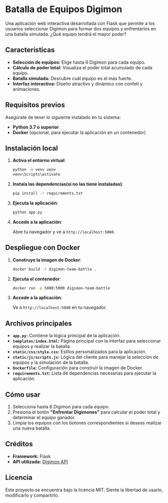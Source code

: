 
# Batalla de Equipos Digimon

Una aplicación web interactiva desarrollada con Flask que permite a los usuarios seleccionar Digimon para formar dos equipos y enfrentarlos en una batalla simulada. ¿Qué equipo tendrá el mayor poder?

## Características

- **Selección de equipos:** Elige hasta 6 Digimon para cada equipo.
- **Cálculo de poder total:** Visualiza el poder total acumulado de cada equipo.
- **Batalla simulada:** Descubre cuál equipo es el más fuerte.
- **Interfaz interactiva:** Diseño atractivo y dinámico con confeti y animaciones.

## Requisitos previos

Asegúrate de tener lo siguiente instalado en tu sistema:

- **Python 3.7 o superior**
- **Docker** (opcional, para ejecutar la aplicación en un contenedor)

## Instalación local

1. **Activa el entorno virtual**:

   ```bash
   python -m venv venv
   venv\Scripts\activate
   ```

3. **Instala las dependencias(si no las tiene instaladas)**:

   ```bash
   pip install -r requirements.txt
   ```

4. **Ejecuta la aplicación**:

   ```bash
   python app.py
   ```

5. **Accede a la aplicación**:

   Abre tu navegador y ve a `http://localhost:5000`.

## Despliegue con Docker

1. **Construye la imagen de Docker**:

   ```bash
   docker build -t digimon-team-battle .
   ```

2. **Ejecuta el contenedor**:

   ```bash
   docker run -p 5000:5000 digimon-team-battle
   ```

3. **Accede a la aplicación**:

   Ve a `http://localhost:5000` en tu navegador.

## Archivos principales

- **`app.py`:** Contiene la lógica principal de la aplicación.
- **`templates/index.html`:** Página principal con la interfaz para seleccionar equipos y realizar la batalla.
- **`static/css/style.css`:** Estilos personalizados para la aplicación.
- **`static/js/scripts.js`:** Lógica del cliente para manejar la selección de equipos y la simulación de la batalla.
- **`Dockerfile`:** Configuración para construir la imagen de Docker.
- **`requirements.txt`:** Lista de dependencias necesarias para ejecutar la aplicación.

## Cómo usar

1. Selecciona hasta 6 Digimon para cada equipo.
2. Presiona el botón **"Enfrentar Digimones"** para calcular el poder total y determinar el equipo ganador.
3. Limpia los equipos con los botones correspondientes si deseas realizar una nueva batalla.

## Créditos

- **Framework:** Flask
- **API utilizada:** [Digimon API](https://digimon-api.vercel.app/)

## Licencia

Este proyecto se encuentra bajo la licencia MIT. Siente la libertad de usarlo, modificarlo y compartirlo.

